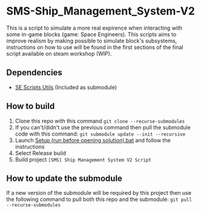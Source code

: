 # SMS-Ship_Management_System-V2

This is a script to simulate a more real expirence when interacting with some in-game blocks (game: Space Engineers).
This scripts aims to improve realism by making possible to simulate block's subsystems, instructions on how to use will be found in the first sections of the final script available on steam workshop (WIP).

## Dependencies

- [SE Scripts Utils](https://github.com/metiu19/SE-Scripts-Utils) (Included as submodule)

## How to build

1. Clone this repo with this command `git clone --recurse-submodules`
2. If you can't/didn't use the previous command then pull the submodule code with this command: `git submodule update --init --recursive`
4. Launch [Setup (run before opening solution).bat](Setup%20(run%20before%20opening%20solution).bat) and follow the instructions
5. Select Release build
6. Build project `[SMS] Ship Management System V2 Script`

## How to update the submodule

If a new version of the submodule will be required by this project then use the following command to pull both this repo and the submodule: `git pull --recurse-submodules`
